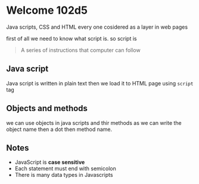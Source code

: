 # Welcome 102d5

Java scripts, CSS and HTML every one cosidered as a layer in web pages

first of all we need to know what script is. so script is 
> A series of instructions that computer can follow

## Java script
Java script is written in plain text then we load it to HTML page using `script` tag

## Objects and methods
we can use objects in java scripts and thir methods as we can write the object name then a dot then method name.

## Notes
- JavaScript is **case sensitive**
- Each statement must end with semicolon
- There is many data types in Javascripts